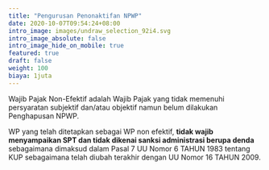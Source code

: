```yaml
---
title: "Pengurusan Penonaktifan NPWP"
date: 2020-10-07T09:54:24+08:00
intro_image: images/undraw_selection_92i4.svg
intro_image_absolute: false
intro_image_hide_on_mobile: true
featured: true
draft: false
weight: 100
biaya: 1juta
---
```

Wajib Pajak Non-Efektif adalah Wajib Pajak yang tidak memenuhi persyaratan subjektif dan/atau objektif namun belum dilakukan Penghapusan NPWP.

WP yang telah ditetapkan sebagai WP non efektif, **tidak wajib menyampaikan SPT dan tidak dikenai sanksi administrasi berupa denda** sebagaimana dimaksud dalam Pasal 7 UU Nomor 6 TAHUN 1983 tentang KUP sebagaimana telah diubah terakhir dengan UU Nomor 16 TAHUN 2009.